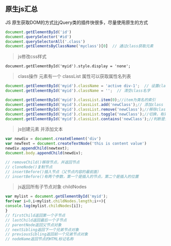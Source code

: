 ## 原生js汇总

JS 原生获取DOM的方式比jQuery类的插件快很多，尽量使用原生的方式

```js
document.getElementById('id')
document.querySelector('#id')
document.querySelectorAll('.class')
document.getElementsByClassName('myclass')[0]  // 通过class获取元素
```

> js修改css样式

 `document.getElementById('myid').style.display = 'none';`

> class操作  元素有一个 classList 属性可以获取属性名列表
```js
document.getElementById('myid').className = 'active div-1';  // 设置class名字
document.getElementById('myid').className = '';  // 清空class名字

document.getElementById('myid').classList.item(0);//item为类名的索引
document.getElementById('myid').classList.add('newClass');// 添加class 返回undefined
document.getElementById('myid').classList.remove('newClass');//移除class 返回undefined
document.getElementById('myid').classList.toggle('newClass');//切换，有则移除，没有则添加
document.getElementById('myid').classList.contains('newClass');//判断是否存在该class
```

> js创建元素 并添加文本
```js
var newdiv = document.createElement('div')
var newText = document.createTextNode('this is content value')
newdiv.appendChild(newtext);
document.body.appendChild(newdiv);

// removeChild()移除节点，并返回节点
// cloneNode()复制节点
// insertBefore()插入节点（父节点内容的最前面）
// insertBefore()有两个参数，第一个是插入的节点，第二个是插入的位置
```

> js返回所有子节点对象 childNodes
```js
var mylist = document.getElementById('myid');
for(var i=0,i<mylist.childNodes.length;i++){
console.log(mylist.childNodes[i]);
}
// firstChild返回第一个子节点
// lastChild返回最后一个子节点
// parentNode返回父节点对象
// nextSibling返回下一个兄弟节点对象
// previousSibling返回前一个兄弟节点对象
// nodeName返回节点的HTML标记名称
```